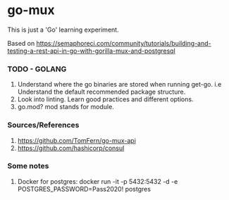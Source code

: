 # go-mux

This is just a 'Go' learning experiment.

Based on https://semaphoreci.com/community/tutorials/building-and-testing-a-rest-api-in-go-with-gorilla-mux-and-postgresql

### TODO - GOLANG

1. Understand where the go binaries are stored when running get-go. i.e Understand the default recommended package structure.
2. Look into linting. Learn good practices and different options.
3. go.mod? mod stands for module.


### Sources/References
1. https://github.com/TomFern/go-mux-api
2. https://github.com/hashicorp/consul



### Some notes
1. Docker for postgres: docker run -it -p 5432:5432 -d -e POSTGRES_PASSWORD=Pass2020! postgres